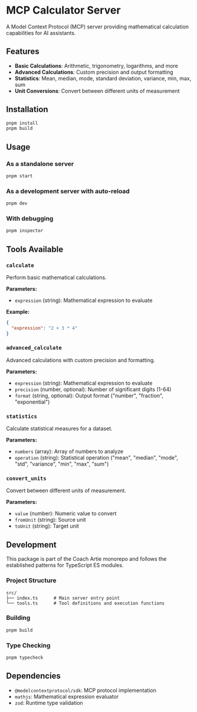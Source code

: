 # MCP Calculator Server

A Model Context Protocol (MCP) server providing mathematical calculation capabilities for AI assistants.

## Features

- **Basic Calculations**: Arithmetic, trigonometry, logarithms, and more
- **Advanced Calculations**: Custom precision and output formatting
- **Statistics**: Mean, median, mode, standard deviation, variance, min, max, sum
- **Unit Conversions**: Convert between different units of measurement

## Installation

```bash
pnpm install
pnpm build
```

## Usage

### As a standalone server

```bash
pnpm start
```

### As a development server with auto-reload

```bash
pnpm dev
```

### With debugging

```bash
pnpm inspector
```

## Tools Available

### `calculate`
Perform basic mathematical calculations.

**Parameters:**
- `expression` (string): Mathematical expression to evaluate

**Example:**
```json
{
  "expression": "2 + 3 * 4"
}
```

### `advanced_calculate`
Advanced calculations with custom precision and formatting.

**Parameters:**
- `expression` (string): Mathematical expression to evaluate
- `precision` (number, optional): Number of significant digits (1-64)
- `format` (string, optional): Output format ("number", "fraction", "exponential")

### `statistics`
Calculate statistical measures for a dataset.

**Parameters:**
- `numbers` (array): Array of numbers to analyze
- `operation` (string): Statistical operation ("mean", "median", "mode", "std", "variance", "min", "max", "sum")

### `convert_units`
Convert between different units of measurement.

**Parameters:**
- `value` (number): Numeric value to convert
- `fromUnit` (string): Source unit
- `toUnit` (string): Target unit

## Development

This package is part of the Coach Artie monorepo and follows the established patterns for TypeScript ES modules.

### Project Structure

```
src/
├── index.ts      # Main server entry point
└── tools.ts      # Tool definitions and execution functions
```

### Building

```bash
pnpm build
```

### Type Checking

```bash
pnpm typecheck
```

## Dependencies

- `@modelcontextprotocol/sdk`: MCP protocol implementation
- `mathjs`: Mathematical expression evaluator
- `zod`: Runtime type validation